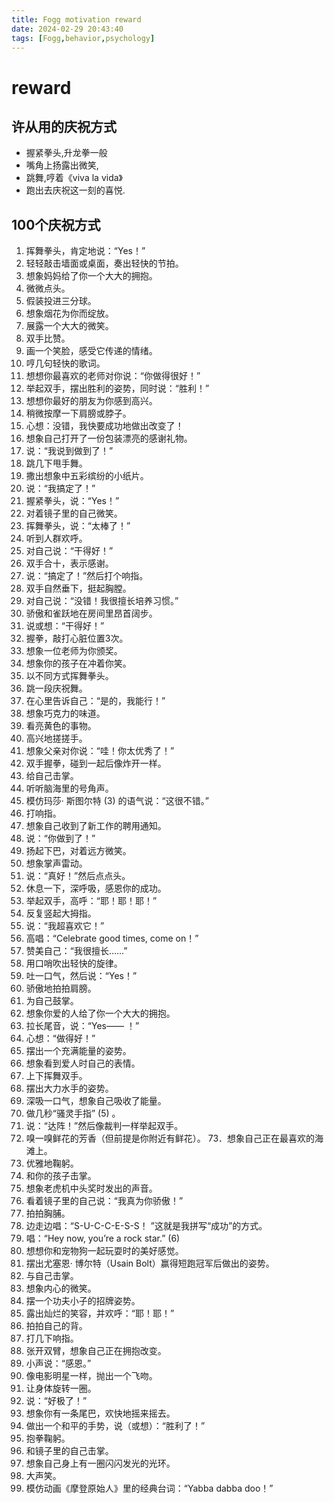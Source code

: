 ```yaml
---
title: Fogg motivation reward
date: 2024-02-29 20:43:40
tags: [Fogg,behavior,psychology]
---
```


# reward

## 许从用的庆祝方式

* 握紧拳头,升龙拳一般
* 嘴角上扬露出微笑,
* 跳舞,哼着《viva la vida》
* 跑出去庆祝这一刻的喜悦.
## 100个庆祝方式

1. 挥舞拳头，肯定地说：“Yes！”
2. 轻轻敲击墙面或桌面，奏出轻快的节拍。
3. 想象妈妈给了你一个大大的拥抱。
4. 微微点头。
5. 假装投进三分球。
6. 想象烟花为你而绽放。
7. 展露一个大大的微笑。
8. 双手比赞。
9. 画一个笑脸，感受它传递的情绪。
10. 哼几句轻快的歌词。
11. 想想你最喜欢的老师对你说：“你做得很好！”
12. 举起双手，摆出胜利的姿势，同时说：“胜利！”
13. 想想你最好的朋友为你感到高兴。
14. 稍微按摩一下肩膀或脖子。
15. 心想：没错，我快要成功地做出改变了！
16. 想象自己打开了一份包装漂亮的感谢礼物。
17. 说：“我说到做到了！”
18. 跳几下甩手舞。
19. 撒出想象中五彩缤纷的小纸片。
20. 说：“我搞定了！”
21. 握紧拳头，说：“Yes！”
22. 对着镜子里的自己微笑。
23. 挥舞拳头，说：“太棒了！”
24. 听到人群欢呼。
25. 对自己说：“干得好！”
26. 双手合十，表示感谢。
27. 说：“搞定了！”然后打个响指。
28. 双手自然垂下，挺起胸膛。
29. 对自己说：“没错！我很擅长培养习惯。”
30. 骄傲和雀跃地在房间里昂首阔步。
31. 说或想：“干得好！”
32. 握拳，敲打心脏位置3次。
33. 想象一位老师为你颁奖。
34. 想象你的孩子在冲着你笑。
35. 以不同方式挥舞拳头。
36. 跳一段庆祝舞。
37. 在心里告诉自己：“是的，我能行！”
38. 想象巧克力的味道。
39. 看亮黄色的事物。
40. 高兴地搓搓手。
41. 想象父亲对你说：“哇！你太优秀了！”
42. 双手握拳，碰到一起后像炸开一样。
43. 给自己击掌。
44. 听听脑海里的号角声。
45. 模仿玛莎· 斯图尔特 (3) 的语气说：“这很不错。”
46. 打响指。
47. 想象自己收到了新工作的聘用通知。
48. 说：“你做到了！”
49. 扬起下巴，对着远方微笑。
50. 想象掌声雷动。
51. 说：“真好！”然后点点头。
52. 休息一下，深呼吸，感恩你的成功。
53. 举起双手，高呼：“耶！耶！耶！”
54. 反复竖起大拇指。
55. 说：“我超喜欢它！”
56. 高唱：“Celebrate good times, come on！”
57. 赞美自己：“我很擅长……”
58. 用口哨吹出轻快的旋律。
59. 吐一口气，然后说：“Yes！”
60. 骄傲地拍拍肩膀。
61. 为自己鼓掌。
62. 想象你爱的人给了你一个大大的拥抱。
63. 拉长尾音，说：“Yes—— ！”
64. 心想：“做得好！”
65. 摆出一个充满能量的姿势。
66. 想象看到爱人时自己的表情。
67. 上下挥舞双手。
68. 摆出大力水手的姿势。
69. 深吸一口气，想象自己吸收了能量。
70. 做几秒“骚灵手指” (5) 。
71. 说：“达阵！”然后像裁判一样举起双手。
72. 嗅一嗅鲜花的芳香（但前提是你附近有鲜花）。 73．想象自己正在最喜欢的海滩上。
74. 优雅地鞠躬。
75. 和你的孩子击掌。
76. 想象老虎机中头奖时发出的声音。
77. 看着镜子里的自己说：“我真为你骄傲！”
78. 拍拍胸脯。
79. 边走边唱：“S-U-C-C-E-S-S！ ”这就是我拼写“成功”的方式。 
80. 唱：“Hey now, you’re a rock star.” (6)
81. 想想你和宠物狗一起玩耍时的美好感觉。
82. 摆出尤塞恩· 博尔特（Usain Bolt）赢得短跑冠军后做出的姿势。
83. 与自己击掌。
84. 想象内心的微笑。
85. 摆一个功夫小子的招牌姿势。
86. 露出灿烂的笑容，并欢呼：“耶！耶！”
87. 拍拍自己的背。
88. 打几下响指。
89. 张开双臂，想象自己正在拥抱改变。
90. 小声说：“感恩。”
91. 像电影明星一样，抛出一个飞吻。
92. 让身体旋转一圈。
93. 说：“好极了！”
94. 想象你有一条尾巴，欢快地摇来摇去。
95. 做出一个和平的手势，说（或想）：“胜利了！”
96. 抱拳鞠躬。
97. 和镜子里的自己击掌。
98. 想象自己身上有一圈闪闪发光的光环。
99. 大声笑。
100. 模仿动画《摩登原始人》里的经典台词：“Yabba dabba doo！”